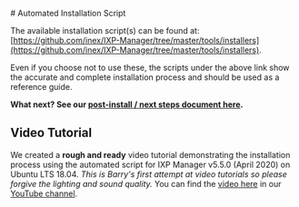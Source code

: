 # Automated Installation Script

The available installation script(s) can be found at: [https://github.com/inex/IXP-Manager/tree/master/tools/installers](https://github.com/inex/IXP-Manager/tree/master/tools/installers).

Even if you choose not to use these, the scripts under the above link show the accurate and complete installation process and should be used as a reference guide.

**What next? See our [post-install / next steps document here](next-steps.md).**

## Video Tutorial

We created a **rough and ready** video tutorial demonstrating the installation process using the automated script for IXP Manager v5.5.0 (April 2020) on Ubuntu LTS 18.04. *This is Barry's first attempt at video tutorials so please forgive the lighting and sound quality.* You can find the [video here](https://www.youtube.com/watch?v=4xI1KlEW8s4) in our [YouTube channel](https://www.youtube.com/channel/UCeW2fmMTBtE4fnlmg-2-evA).
